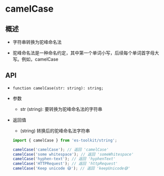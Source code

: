 # camelCase

## 概述

+ 字符串转换为驼峰命名法

+ 驼峰命名法是一种命名约定，其中第一个单词小写，后续每个单词首字母大写。例如，camelCase

## API

+ `function camelCase(str: string): string;`

+ 参数

  + str (string): 要转换为驼峰命名法的字符串

+ 返回值

  + (string) 转换后的驼峰命名法字符串

  ```js
  import { camelCase } from 'es-toolkit/string';

  camelCase('camelCase'); // 返回 'camelCase'
  camelCase('some whitespace'); // 返回 'someWhitespace'
  camelCase('hyphen-text'); // 返回 'hyphenText'
  camelCase('HTTPRequest'); // 返回 'httpRequest'
  camelCase('Keep unicode 😅'); // 返回 'keepUnicode😅'
  ```
